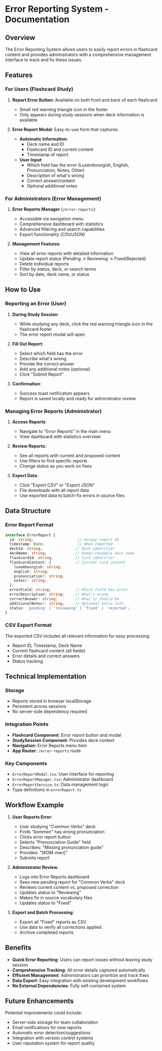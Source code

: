 # Error Reporting System - Documentation

## Overview

The Error Reporting System allows users to easily report errors in flashcard content and provides administrators with a comprehensive management interface to track and fix these issues.

## Features

### For Users (Flashcard Study)

1. **Report Error Button**: Available on both front and back of each flashcard
   - Small red warning triangle icon in the footer
   - Only appears during study sessions when deck information is available

2. **Error Report Modal**: Easy-to-use form that captures:
   - **Automatic Information**:
     - Deck name and ID
     - Flashcard ID and current content
     - Timestamp of report
   - **User Input**:
     - Which field has the error (Luxembourgish, English, Pronunciation, Notes, Other)
     - Description of what's wrong
     - Correct answer/content
     - Optional additional notes

### For Administrators (Error Management)

1. **Error Reports Manager** (`/error-reports`):
   - Accessible via navigation menu
   - Comprehensive dashboard with statistics
   - Advanced filtering and search capabilities
   - Export functionality (CSV/JSON)

2. **Management Features**:
   - View all error reports with detailed information
   - Update report status (Pending → Reviewing → Fixed/Rejected)
   - Delete individual reports
   - Filter by status, deck, or search terms
   - Sort by date, deck name, or status

## How to Use

### Reporting an Error (User)

1. **During Study Session**:
   - While studying any deck, click the red warning triangle icon in the flashcard footer
   - The error report modal will open

2. **Fill Out Report**:
   - Select which field has the error
   - Describe what's wrong
   - Provide the correct answer
   - Add any additional notes (optional)
   - Click "Submit Report"

3. **Confirmation**:
   - Success toast notification appears
   - Report is saved locally and ready for administrator review

### Managing Error Reports (Administrator)

1. **Access Reports**:
   - Navigate to "Error Reports" in the main menu
   - View dashboard with statistics overview

2. **Review Reports**:
   - See all reports with current and proposed content
   - Use filters to find specific reports
   - Change status as you work on fixes

3. **Export Data**:
   - Click "Export CSV" or "Export JSON"
   - File downloads with all report data
   - Use exported data to batch-fix errors in source files

## Data Structure

### Error Report Format

```typescript
interface ErrorReport {
  id: string;                    // Unique report ID
  timestamp: Date;               // When reported
  deckId: string;               // Deck identifier
  deckName: string;             // Human-readable deck name
  flashcardId: string;          // Card identifier
  flashcardContent: {           // Current card content
    luxembourgish: string;
    english: string;
    pronunciation?: string;
    notes?: string;
  };
  errorField: string;           // Which field has error
  errorDescription: string;     // What's wrong
  correctAnswer: string;        // What it should be
  additionalNotes?: string;     // Optional extra info
  status: 'pending' | 'reviewing' | 'fixed' | 'rejected';
}
```

### CSV Export Format

The exported CSV includes all relevant information for easy processing:
- Report ID, Timestamp, Deck Name
- Current flashcard content (all fields)
- Error details and correct answers
- Status tracking

## Technical Implementation

### Storage
- Reports stored in browser localStorage
- Persistent across sessions
- No server-side dependency required

### Integration Points
- **Flashcard Component**: Error report button and modal
- **StudySession Component**: Provides deck context
- **Navigation**: Error Reports menu item
- **App Router**: `/error-reports` route

### Key Components
- `ErrorReportModal.tsx`: User interface for reporting
- `ErrorReportManager.tsx`: Administrator dashboard
- `ErrorReportService.ts`: Data management logic
- Type definitions in `errorReport.ts`

## Workflow Example

1. **User Reports Error**:
   - User studying "Common Verbs" deck
   - Finds "kommen" has wrong pronunciation
   - Clicks error report button
   - Selects "Pronunciation Guide" field
   - Describes: "Missing pronunciation guide"
   - Provides: "[KOM-men]"
   - Submits report

2. **Administrator Review**:
   - Logs into Error Reports dashboard
   - Sees new pending report for "Common Verbs" deck
   - Reviews current content vs. proposed correction
   - Updates status to "Reviewing"
   - Makes fix in source vocabulary files
   - Updates status to "Fixed"

3. **Export and Batch Processing**:
   - Export all "Fixed" reports as CSV
   - Use data to verify all corrections applied
   - Archive completed reports

## Benefits

- **Quick Error Reporting**: Users can report issues without leaving study session
- **Comprehensive Tracking**: All error details captured automatically
- **Efficient Management**: Administrators can prioritize and track fixes
- **Data Export**: Easy integration with existing development workflows
- **No External Dependencies**: Fully self-contained system

## Future Enhancements

Potential improvements could include:
- Server-side storage for team collaboration
- Email notifications for new reports
- Automatic error detection/suggestions
- Integration with version control systems
- User reputation system for report quality
